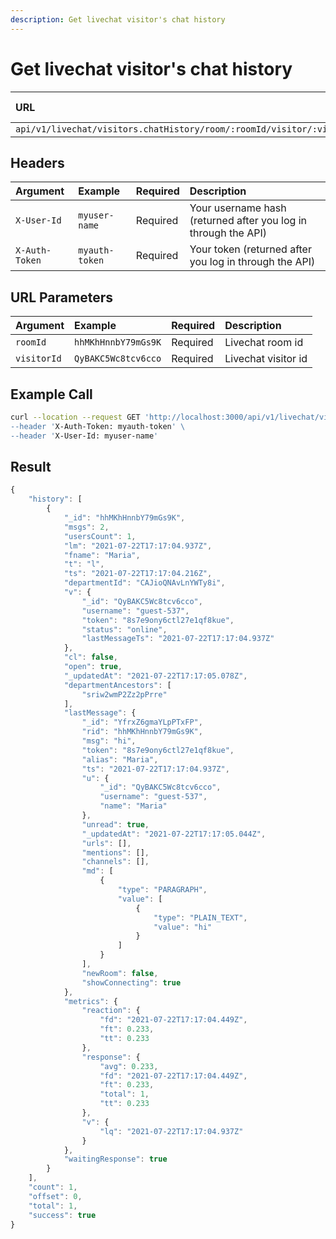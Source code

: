 ```yaml
---
description: Get livechat visitor's chat history
---
```


# Get livechat visitor's chat history

| URL | Requires Auth | HTTP Method |
| :--- | :--- | :--- |
| `api/v1/livechat/visitors.chatHistory/room/:roomId/visitor/:visitorId` | `YES` | `GET` |

## Headers

| Argument | Example | Required | Description |
| :--- | :--- | :--- | :--- |
| `X-User-Id` | `myuser-name` | Required | Your username hash \(returned after you log in through the API\) |
| `X-Auth-Token` | `myauth-token` | Required | Your token \(returned after you log in through the API\) |

## URL Parameters

| Argument | Example | Required | Description |
| :--- | :--- | :--- | :--- |
| `roomId` | `hhMKhHnnbY79mGs9K` | Required | Livechat room id |
| `visitorId` | `QyBAKC5Wc8tcv6cco` | Required | Livechat visitor id |

## Example Call

```bash
curl --location --request GET 'http://localhost:3000/api/v1/livechat/visitors.chatHistory/room/:roomId/visitor/:visitorId \
--header 'X-Auth-Token: myauth-token' \
--header 'X-User-Id: myuser-name'
```

## Result

```javascript
{
    "history": [
        {
            "_id": "hhMKhHnnbY79mGs9K",
            "msgs": 2,
            "usersCount": 1,
            "lm": "2021-07-22T17:17:04.937Z",
            "fname": "Maria",
            "t": "l",
            "ts": "2021-07-22T17:17:04.216Z",
            "departmentId": "CAJioQNAvLnYWTy8i",
            "v": {
                "_id": "QyBAKC5Wc8tcv6cco",
                "username": "guest-537",
                "token": "8s7e9ony6ctl27e1qf8kue",
                "status": "online",
                "lastMessageTs": "2021-07-22T17:17:04.937Z"
            },
            "cl": false,
            "open": true,
            "_updatedAt": "2021-07-22T17:17:05.078Z",
            "departmentAncestors": [
                "sriw2wmP2Zz2pPrre"
            ],
            "lastMessage": {
                "_id": "YfrxZ6gmaYLpPTxFP",
                "rid": "hhMKhHnnbY79mGs9K",
                "msg": "hi",
                "token": "8s7e9ony6ctl27e1qf8kue",
                "alias": "Maria",
                "ts": "2021-07-22T17:17:04.937Z",
                "u": {
                    "_id": "QyBAKC5Wc8tcv6cco",
                    "username": "guest-537",
                    "name": "Maria"
                },
                "unread": true,
                "_updatedAt": "2021-07-22T17:17:05.044Z",
                "urls": [],
                "mentions": [],
                "channels": [],
                "md": [
                    {
                        "type": "PARAGRAPH",
                        "value": [
                            {
                                "type": "PLAIN_TEXT",
                                "value": "hi"
                            }
                        ]
                    }
                ],
                "newRoom": false,
                "showConnecting": true
            },
            "metrics": {
                "reaction": {
                    "fd": "2021-07-22T17:17:04.449Z",
                    "ft": 0.233,
                    "tt": 0.233
                },
                "response": {
                    "avg": 0.233,
                    "fd": "2021-07-22T17:17:04.449Z",
                    "ft": 0.233,
                    "total": 1,
                    "tt": 0.233
                },
                "v": {
                    "lq": "2021-07-22T17:17:04.937Z"
                }
            },
            "waitingResponse": true
        }
    ],
    "count": 1,
    "offset": 0,
    "total": 1,
    "success": true
}
```

